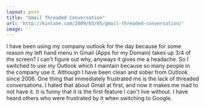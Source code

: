 ```yaml
---
layout: post
title: "Gmail Threaded Conversation"
url: 'http://kinlane.com/2009/03/05/gmail-threaded-conversation/'
image: ''
---
```


I have been using my company outlook for the day because for some reason my left hand menu in Gmail (Apps for my Domain) takes up 3/4 of the screen? I can't figure out why, anyways it gives me a headache. So I switched to use my Outlook which I maintain because so many people in the company use it. Although I have been clean and sober from Outlook since 2006. One thing that immediately frustrated me is the lack of threaded conversations. I hated that about Gmail at first, and now it makes me mad to not have it. It is funny that it is the first feature I can't live without. I have heard others who were frustrated by it when switching to Google.